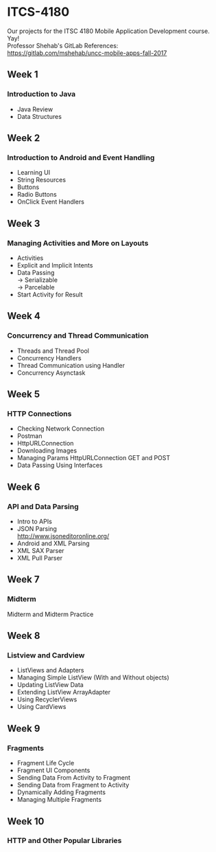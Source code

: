 # ITCS-4180
Our projects for the ITSC 4180 Mobile Application Development course. Yay!  
Professor Shehab's GitLab References:  
https://gitlab.com/mshehab/uncc-mobile-apps-fall-2017

## Week 1  
### Introduction to Java
* Java Review  
* Data Structures

## Week 2  
### Introduction to Android and Event Handling
* Learning UI  
* String Resources  
* Buttons  
* Radio Buttons  
* OnClick Event Handlers  

## Week 3  
### Managing Activities and More on Layouts
* Activities  
* Explicit and Implicit Intents  
* Data Passing  
   -> Serializable  
   -> Parcelable  
* Start Activity for Result

## Week 4  
### Concurrency and Thread Communication  
* Threads and Thread Pool  
* Concurrency Handlers  
* Thread Communication using Handler  
* Concurrency Asynctask  

## Week 5  
### HTTP Connections  
* Checking Network Connection  
* Postman  
* HttpURLConnection  
* Downloading Images  
* Managing Params HttpURLConnection GET and POST  
* Data Passing Using Interfaces

## Week 6  
### API and Data Parsing  
* Intro to APIs  
* JSON Parsing  
    http://www.jsoneditoronline.org/  
* Android and XML Parsing  
* XML SAX Parser  
* XML Pull Parser  

## Week 7  
### Midterm  
Midterm and Midterm Practice

## Week 8  
### Listview and Cardview  
* ListViews and Adapters  
* Managing Simple ListView (With and Without objects)  
* Updating ListView Data  
* Extending ListView ArrayAdapter  
* Using RecyclerViews  
* Using CardViews

## Week 9  
### Fragments  
* Fragment Life Cycle  
* Fragment UI Components  
* Sending Data From Activity to Fragment  
* Sending Data from Fragment to Activity  
* Dynamically Adding Fragments  
* Managing Multiple Fragments  

## Week 10  
### HTTP and Other Popular Libraries
